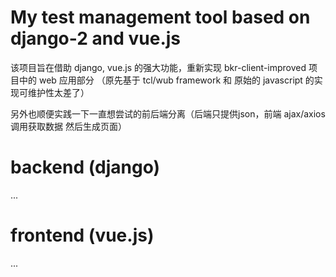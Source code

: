 # My test management tool based on django-2 and vue.js

该项目旨在借助 django, vue.js 的强大功能，重新实现 bkr-client-improved 项目中的 web 应用部分
（原先基于 tcl/wub framework 和 原始的 javascript 的实现可维护性太差了）

另外也顺便实践一下一直想尝试的前后端分离（后端只提供json，前端 ajax/axios 调用获取数据 然后生成页面）

# backend (django)
...

# frontend (vue.js)
...
